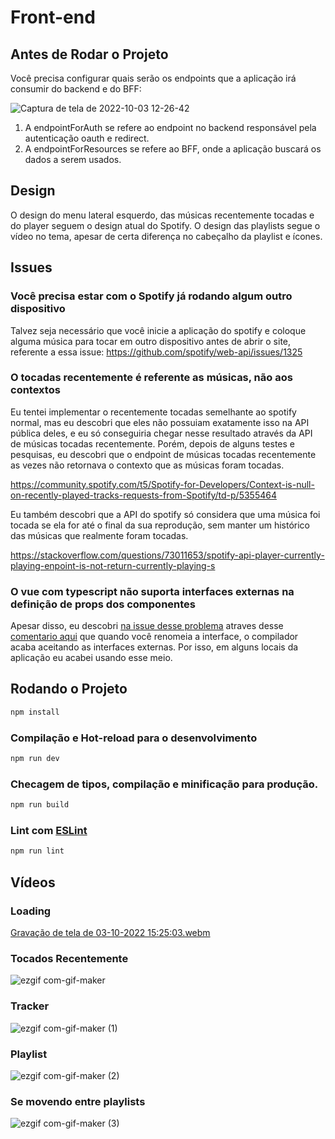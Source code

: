 # Front-end

## Antes de Rodar o Projeto

Você precisa configurar quais serão os endpoints que a aplicação irá consumir do backend e do BFF:

![Captura de tela de 2022-10-03 12-26-42](https://user-images.githubusercontent.com/62889807/193616278-d3761e79-c272-47a1-b34e-ae38df804de4.png)

1. A endpointForAuth se refere ao endpoint no backend responsável pela autenticação oauth e redirect.
2. A endpointForResources se refere ao BFF, onde a aplicação buscará os dados a serem usados.


## Design

O design do menu lateral esquerdo, das músicas recentemente tocadas e do player seguem o design atual do Spotify.
O design das playlists segue o vídeo no tema, apesar de certa diferença no cabeçalho da playlist e ícones.

## Issues

### Você precisa estar com o Spotify já rodando algum outro dispositivo

Talvez seja necessário que você inicie a aplicação do spotify e coloque alguma música para tocar em outro dispositivo antes de abrir o site, referente a essa issue: 
https://github.com/spotify/web-api/issues/1325

### O tocadas recentemente é referente as músicas, não aos contextos

Eu tentei implementar o recentemente tocadas semelhante ao spotify normal, mas eu descobri que eles não possuiam exatamente isso na API pública deles, e eu só conseguiria chegar nesse resultado através da API de músicas tocadas recentemente. Porém, depois de alguns testes e pesquisas, eu descobri que o endpoint de músicas tocadas recentemente as vezes não retornava o contexto que as músicas foram tocadas.

https://community.spotify.com/t5/Spotify-for-Developers/Context-is-null-on-recently-played-tracks-requests-from-Spotify/td-p/5355464

Eu também descobri que a API do spotify só considera que uma música foi tocada se ela for até o final da sua reprodução, sem manter um histórico das músicas que realmente foram tocadas.

https://stackoverflow.com/questions/73011653/spotify-api-player-currently-playing-enpoint-is-not-return-currently-playing-s

### O vue com typescript não suporta interfaces externas na definição de props dos componentes

Apesar disso, eu descobri [na issue desse problema](https://github.com/vuejs/core/issues/4294) atraves desse [comentario aqui](https://github.com/vuejs/core/issues/4294#issuecomment-942838354) que quando você renomeia a interface, o compilador acaba aceitando as interfaces externas. Por isso, em alguns locais da aplicação eu acabei usando esse meio.

## Rodando o Projeto

```sh
npm install
```

### Compilação e Hot-reload para o desenvolvimento

```sh
npm run dev
```

### Checagem de tipos, compilação e minificação para produção.

```sh
npm run build
```

### Lint com [ESLint](https://eslint.org/)

```sh
npm run lint
```

## Vídeos

### Loading

[Gravação de tela de 03-10-2022 15:25:03.webm](https://user-images.githubusercontent.com/62889807/193651110-d89006d1-1f52-4fbf-88ed-e4338734fab4.webm)

### Tocados Recentemente 

![ezgif com-gif-maker](https://user-images.githubusercontent.com/62889807/193653132-cbe87f96-b35a-47ee-ae34-4f5b076013f0.gif)

### Tracker

![ezgif com-gif-maker (1)](https://user-images.githubusercontent.com/62889807/193653924-56eeb087-08fd-497b-a8a9-d578a82f952e.gif)

### Playlist 

![ezgif com-gif-maker (2)](https://user-images.githubusercontent.com/62889807/193654873-1eff8db4-aa8f-440c-9d4b-b892eded89c1.gif)

### Se movendo entre playlists

![ezgif com-gif-maker (3)](https://user-images.githubusercontent.com/62889807/193657054-3cfd7b3a-2af4-4f26-8de2-bda5462116c2.gif)

